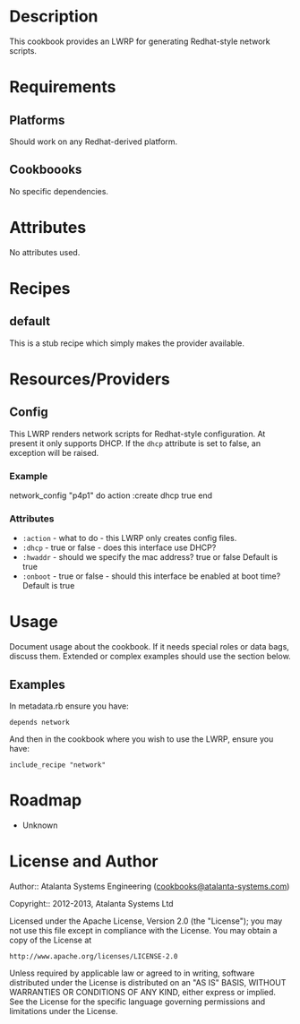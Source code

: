 Description
===========

This cookbook provides an LWRP for generating Redhat-style network scripts.

Requirements
============

## Platforms

Should work on any Redhat-derived platform.

## Cookboooks

No specific dependencies.

Attributes
==========

No attributes used.

Recipes
=======

default
-------

This is a stub recipe which simply makes the provider available.

Resources/Providers
===================

Config
------

This LWRP renders network scripts for Redhat-style configuration.  At present it only supports DHCP.  If the `dhcp` attribute is set to false, an exception will be raised.

### Example

network_config "p4p1" do
  action :create
  dhcp true
end

### Attributes

- `:action` - what to do - this LWRP only creates config files.
- `:dhcp` - true or false - does this interface use DHCP? 
- `:hwaddr` - should we specify the mac address? true or false Default is true
- `:onboot` - true or false - should this interface be enabled at boot time? Default is true

Usage
=====

Document usage about the cookbook. If it needs special roles or data bags, discuss them. Extended or complex examples should use the section below.

Examples
--------

In metadata.rb ensure you have:

    depends network

And then in the cookbook where you wish to use the LWRP, ensure you have:

    include_recipe "network"

Roadmap
=======

- Unknown

License and Author
==================

Author:: Atalanta Systems Engineering (<cookbooks@atalanta-systems.com>)

Copyright:: 2012-2013, Atalanta Systems Ltd

Licensed under the Apache License, Version 2.0 (the "License");
you may not use this file except in compliance with the License.
You may obtain a copy of the License at

    http://www.apache.org/licenses/LICENSE-2.0

Unless required by applicable law or agreed to in writing, software
distributed under the License is distributed on an "AS IS" BASIS,
WITHOUT WARRANTIES OR CONDITIONS OF ANY KIND, either express or implied.
See the License for the specific language governing permissions and
limitations under the License.
